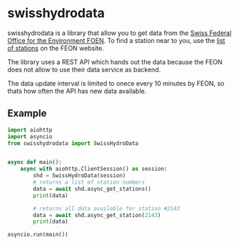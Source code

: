 # swisshydrodata

swisshydrodata is a library that allow you to get data from the
[Swiss Federal Office for the Environment FOEN](https://www.hydrodaten.admin.ch/en/).
To find a station near to you, use the
[list of stations](https://www.hydrodaten.admin.ch/en/messstationen-vorhersage)
on the FEON website.

The library uses a REST API which hands out the data because the FEON
does not allow to use their data service as backend.

The data update interval is limited to onece every 10 minutes by FEON,
so thats how often the API has new data available.

## Example

```python
import aiohttp
import asyncio
from swisshydrodata import SwissHydroData


async def main():
    async with aiohttp.ClientSession() as session:
        shd = SwissHydroData(session)
        # returns a list of station numbers
        data = await shd.async_get_stations()
        print(data)

        # returns all data available for station #2143
        data = await shd.async_get_station(2143)
        print(data)

asyncio.run(main())
```
